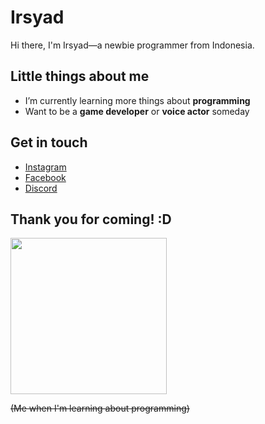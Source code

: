 # Irsyad
Hi there, I'm Irsyad—a newbie programmer from Indonesia.

## Little things about me
<ul>
  <li>I’m currently learning more things about <b>programming</b></li>
  <li>Want to be a <b>game developer</b> or <b>voice actor</b> someday</li>
</ul>

## Get in touch
<ul>
  <li><a href="https://www.instagram.com/zururuu">Instagram</a></li>
  <li><a href="https://www.facebook.com/muhammad.juang.irsyad">Facebook</a></li>
  <li><a href="https://discord.com/users/710778913508556880">Discord</a></li>
</ul>

## Thank you for coming! :D
<img src="https://c.tenor.com/Td5Y1yT7BNYAAAAC/tenor.gif" width="250" />
<p><s>(Me when I'm learning about programming)</s></p>
